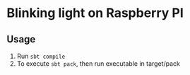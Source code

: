 # Blinking light on Raspberry PI

## Usage
1. Run `sbt compile`
2. To execute `sbt pack`, then run executable in target/pack


